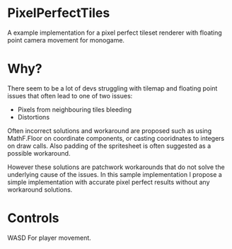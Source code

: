 # PixelPerfectTiles
A example implementation for a pixel perfect tileset renderer with floating point camera movement for monogame.

# Why?
There seem to be a lot of devs struggling with tilemap and floating point issues that often lead to one of two issues:

- Pixels from neighbouring tiles bleeding
- Distortions
  
Often incorrect solutions and workaround are proposed such as using MathF.Floor on coordinate components, or casting cooridnates to integers on draw calls.
Also padding of the spritesheet is often suggested as a possible workaround.

However these solutions are patchwork workarounds that do not solve the underlying cause of the issues.
In this sample implementation I propose a simple implementation with accurate pixel perfect results without any workaround solutions.

# Controls
WASD For player movement.
